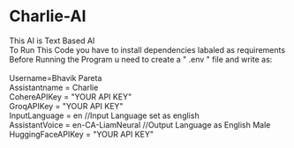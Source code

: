 # Charlie-AI
This AI is Text Based AI
<br>
To Run This Code you have to install dependencies labaled as requirements
<br>
Before Running the Program u need to create a " .env " file and write as:
<br>
<br>
Username=Bhavik Pareta
<br>
Assistantname = Charlie
<br>
CohereAPIKey = "YOUR API KEY"
<br>
GroqAPIKey = "YOUR API KEY"
<br>
InputLanguage = en   //Input Language set as english
<br>
AssistantVoice = en-CA-LiamNeural   //Output Language as English Male
<br>
HuggingFaceAPIKey = "YOUR API KEY"

